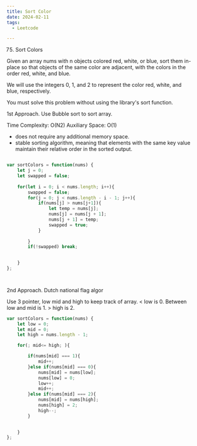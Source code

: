 ```yaml
---
title: Sort Color
date: 2024-02-11
tags:
  - Leetcode

---
```

75. Sort Colors

Given an array nums with n objects colored red, white, or blue, sort them in-place so that objects of the same color are adjacent, with the colors in the order red, white, and blue.

We will use the integers 0, 1, and 2 to represent the color red, white, and blue, respectively.

You must solve this problem without using the library's sort function.


1st Approach. Use Bubble sort to sort array.

Time Complexity: O(N2)
Auxiliary Space: O(1)

- does not require any additional memory space.
- stable sorting algorithm, meaning that elements with the same key value maintain their relative order in the sorted output.


```js

var sortColors = function(nums) {
    let j = 0;
    let swapped = false;
    
    for(let i = 0; i < nums.length; i++){
        swapped = false;
        for(j = 0; j < nums.length - i - 1; j++){
            if(nums[j] > nums[j+1]){
                let temp = nums[j];
                nums[j] = nums[j + 1];
                nums[j + 1] = temp;
                swapped = true;
            }
            
        }
        if(!swapped) break;
        

    }
};

  


```


2nd Approach. Dutch national flag algor

Use 3 pointer, low mid and high to keep track of array. < low is 0. Between low and mid is 1. > high is 2.

```js
var sortColors = function(nums) {
    let low = 0;
    let mid = 0;
    let high = nums.length - 1;

    for(; mid<= high; ){

        if(nums[mid] === 1){
            mid++;
        }else if(nums[mid] === 0){
            nums[mid] = nums[low];
            nums[low] = 0;
            low++;
            mid++;
        }else if(nums[mid] === 2){
            nums[mid] = nums[high];
            nums[high] = 2;
            high--;
        }

        
    }
};

```
